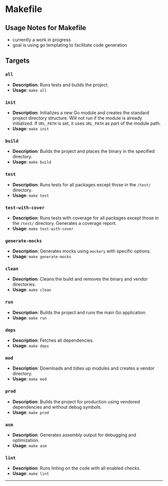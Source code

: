 # Makefile

## Usage Notes for Makefile

- currently a work in progress
- goal is using go templating to facilitate code generation

## Targets

### `all`

- **Description**: Runs tests and builds the project.
- **Usage**: `make all`

### `init`

- **Description**: Initializes a new Go module and creates the standard project directory structure. Will not run if the module is already initialized. If `URL_PATH` is set, it uses `URL_PATH` as part of the module path.
- **Usage**: `make init`

### `build`

- **Description**: Builds the project and places the binary in the specified directory.
- **Usage**: `make build`

### `test`

- **Description**: Runs tests for all packages except those in the `/test/` directory.
- **Usage**: `make test`

### `test-with-cover`

- **Description**: Runs tests with coverage for all packages except those in the `/test/` directory. Generates a coverage report.
- **Usage**: `make test-with-cover`

### `generate-mocks`

- **Description**: Generates mocks using `mockery` with specific options.
- **Usage**: `make generate-mocks`

### `clean`

- **Description**: Cleans the build and removes the binary and vendor directories.
- **Usage**: `make clean`

### `run`

- **Description**: Builds the project and runs the main Go application.
- **Usage**: `make run`

### `deps`

- **Description**: Fetches all dependencies.
- **Usage**: `make deps`

### `mod`

- **Description**: Downloads and tidies up modules and creates a vendor directory.
- **Usage**: `make mod`

### `prod`

- **Description**: Builds the project for production using vendored dependencies and without debug symbols.
- **Usage**: `make prod`

### `asm`

- **Description**: Generates assembly output for debugging and optimization.
- **Usage**: `make asm`

### `lint`

- **Description**: Runs linting on the code with all enabled checks.
- **Usage**: `make lint`

---
